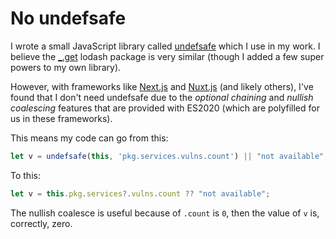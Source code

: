 # No undefsafe

I wrote a small JavaScript library called [undefsafe](https://www.npmjs.com/package/undefsafe) which I use in my work. I believe the [_.get](https://lodash.com/docs/4.17.15#get) lodash package is very similar (though I added a few super powers to my own library).

However, with frameworks like [Next.js](https://nextjs.org/) and [Nuxt.js](https://nuxtjs.org/) (and likely others), I've found that I don't need undefsafe due to the _optional chaining_ and _nullish coalescing_ features that are provided with ES2020 (which are polyfilled for us in these frameworks).

This means my code can go from this:

```js
let v = undefsafe(this, 'pkg.services.vulns.count') || "not available";
```

To this:

```js
let v = this.pkg.services?.vulns.count ?? "not available";
```

The nullish coalesce is useful because of `.count` is `0`, then the value of `v` is, correctly, zero.
